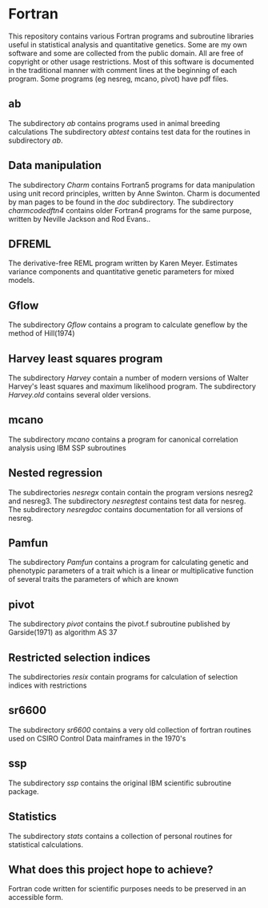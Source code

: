 # Fortran #
This repository contains various Fortran programs and subroutine libraries useful in statistical analysis and quantitative genetics. Some are my own software and some are collected from the public domain. All are free of copyright or other usage restrictions. Most of this software is documented in the traditional manner with comment lines at the beginning of each program. Some programs (eg nesreg, mcano, pivot) have pdf files.

## ab ##
The subdirectory _ab_ contains programs used in animal breeding calculations
The subdirectory _abtest_ contains test data for the routines in subdirectory _ab_.

## Data manipulation ##
The subdirectory _Charm_ contains Fortran5 programs for data manipulation using unit record principles, written by Anne Swinton. Charm is documented by man pages to be found in the _doc_ subdirectory. The subdirectory _charmcodedftn4_ contains older Fortran4 programs for the same purpose, written by Neville Jackson and Rod Evans..

## DFREML ##
The derivative-free REML program written by Karen Meyer. Estimates variance components and quantitative genetic parameters for mixed models.

## Gflow ##
The subdirectory _Gflow_ contains a program to calculate geneflow by the method of Hill(1974)

## Harvey least squares program ##
The subdirectory _Harvey_ contain a number of modern versions of Walter Harvey's least squares and maximum likelihood program. The subdirectory _Harvey.old_ contains several older versions.

## mcano ##
The subdirectory _mcano_ contains a program for canonical correlation analysis using IBM SSP subroutines

## Nested regression ##
The subdirectories _nesregx_ contain contain the program versions nesreg2 and nesreg3. The subdirectory _nesregtest_ contains test data for nesreg. The subdirectory _nesregdoc_ contains documentation for all versions of nesreg.

## Pamfun ##
The subdirectory _Pamfun_ contains a program for calculating  genetic and phenotypic parameters of a trait which is a linear or multiplicative function of several traits the parameters of which are known

## pivot ##
The subdirectory _pivot_ contains the pivot.f subroutine published by Garside(1971) as algorithm AS 37

## Restricted selection indices  ##
The subdirectories _resix_ contain programs for calculation of selection indices with restrictions

## sr6600 ##
The subdirectory _sr6600_ contains  a very old collection of fortran routines used on CSIRO Control Data mainframes in the 1970's

## ssp ##
The subdirectory _ssp_ contains  the original IBM scientific subroutine package.

## Statistics ##
The subdirectory _stats_ contains a collection of personal routines for statistical calculations. 

## What does this project hope to achieve? ##
Fortran code written for scientific purposes needs to be preserved in an accessible form.

